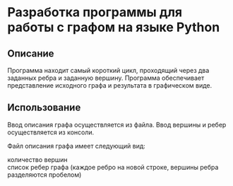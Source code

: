 # Разработка программы для работы с графом на языке Python
## Описание
<p>Программа находит самый короткий цикл, проходящий через два заданных ребра и заданную вершину. Программа обеспечивает представление исходного графа и результата в графическом виде.</p>

## Использование
<p>Ввод описания графа осуществляется из файла. Ввод вершины и ребер осуществляется из консоли.</p>
<p>Файл описания графа имеет следующий вид:</p>
<div>
количество вершин<br>
список ребер графа (каждое ребро на новой строке, вершины ребра разделяются пробелом)
</div>
